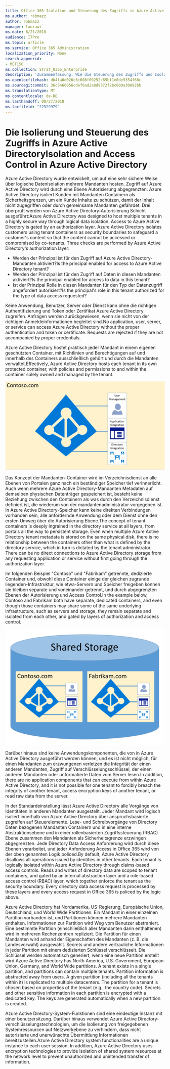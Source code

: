 ```yaml
---
title: Office 365-Isolation und Steuerung des Zugriffs in Azure Active Directory
ms.author: robmazz
author: robmazz
manager: laurawi
ms.date: 8/21/2018
audience: ITPro
ms.topic: article
ms.service: Office 365 Administration
localization_priority: None
search.appverid:
- MET150
ms.collection: Strat_O365_Enterprise
description: 'Zusammenfassung: Wie die Steuerung des Zugriffs und Isolation innerhalb von Azure Active Directory arbeiten.'
ms.openlocfilehash: db4fa0d026c6c608f09252c65bf1e0de5354f68c
ms.sourcegitcommit: 36c5466056cdef6ad2a8d9372f2bc009a30892bb
ms.translationtype: MT
ms.contentlocale: de-DE
ms.lasthandoff: 08/27/2018
ms.locfileid: "22529979"
---
```

# <a name="isolation-and-access-control-in-azure-active-directory"></a><span data-ttu-id="ae873-103">Die Isolierung und Steuerung des Zugriffs in Azure Active Directory</span><span class="sxs-lookup"><span data-stu-id="ae873-103">Isolation and Access Control in Azure Active Directory</span></span>

<span data-ttu-id="ae873-p101">Azure Active Directory wurde entwickelt, um auf eine sehr sichere Weise über logische Datenisolation mehrere Mandanten hosten. Zugriff auf Azure Active Directory wird durch eine Ebene Autorisierung abgegrenzten. Azure Active Directory isoliert Kunden mit Mandanten Containern als Sicherheitsgrenzen, um ein Kunde Inhalte zu schützen, damit der Inhalt nicht zugegriffen oder durch gemeinsame Mandanten gefährdet. Drei überprüft werden von Azure Active Directory-Autorisierung Schicht ausgeführt:</span><span class="sxs-lookup"><span data-stu-id="ae873-p101">Azure Active Directory was designed to host multiple tenants in a highly secure way through logical data isolation. Access to Azure Active Directory is gated by an authorization layer. Azure Active Directory isolates customers using tenant containers as security boundaries to safeguard a customer's content so that the content cannot be accessed or compromised by co-tenants. Three checks are performed by Azure Active Directory's authorization layer:</span></span>
- <span data-ttu-id="ae873-108">Werden der Prinzipal ist für den Zugriff auf Azure Active Directory-Mandanten aktiviert?</span><span class="sxs-lookup"><span data-stu-id="ae873-108">Is the principal enabled for access to Azure Active Directory tenant?</span></span>
- <span data-ttu-id="ae873-109">Werden der Prinzipal ist für den Zugriff auf Daten in diesen Mandanten aktiviert?</span><span class="sxs-lookup"><span data-stu-id="ae873-109">Is the principal enabled for access to data in this tenant?</span></span>
- <span data-ttu-id="ae873-110">Ist der Prinzipal Rolle in diesen Mandanten für den Typ der Datenzugriff angefordert autorisiert?</span><span class="sxs-lookup"><span data-stu-id="ae873-110">Is the principal's role in this tenant authorized for the type of data access requested?</span></span>

<span data-ttu-id="ae873-p102">Keine Anwendung, Benutzer, Server oder Dienst kann ohne die richtigen Authentifizierung und Token oder Zertifikat Azure Active Directory zugreifen. Anfragen werden zurückgewiesen, wenn sie nicht von der richtigen Anmeldeinformationen begleitet sind.</span><span class="sxs-lookup"><span data-stu-id="ae873-p102">No application, user, server, or service can access Azure Active Directory without the proper authentication and token or certificate. Requests are rejected if they are not accompanied by proper credentials.</span></span>

<span data-ttu-id="ae873-113">Azure Active Directory hostet praktisch jeder Mandant in einem eigenen geschützten Container, mit Richtlinien und Berechtigungen auf und innerhalb des Containers ausschließlich gehört und durch die Mandanten verwaltet.</span><span class="sxs-lookup"><span data-stu-id="ae873-113">Effectively, Azure Active Directory hosts each tenant in its own protected container, with policies and permissions to and within the container solely owned and managed by the tenant.</span></span>
 
![Azure-container](media/office-365-isolation-azure-container.png)

<span data-ttu-id="ae873-p103">Das Konzept der Mandanten-Container wird im Verzeichnisdienst an alle Ebenen von Portalen ganz nach ein beständiger Speicher tief verinnerlicht. Auch wenn mehrere Azure Active Directory-Mandanten Metadaten auf demselben physischen Datenträger gespeichert ist, besteht keine Beziehung zwischen den Containern als was durch den Verzeichnisdienst definiert ist, die wiederum von der mandantenadministrator vorgegeben ist. In Azure Active Directory-Speicher kann keine direkten Verbindungen vorhanden sein, alle anfordernde Anwendung oder dem Dienst ohne den ersten Umweg über die Autorisierung Ebene.</span><span class="sxs-lookup"><span data-stu-id="ae873-p103">The concept of tenant containers is deeply ingrained in the directory service at all layers, from portals all the way to persistent storage. Even when multiple Azure Active Directory tenant metadata is stored on the same physical disk, there is no relationship between the containers other than what is defined by the directory service, which in turn is dictated by the tenant administrator. There can be no direct connections to Azure Active Directory storage from any requesting application or service without first going through the authorization layer.</span></span>

<span data-ttu-id="ae873-118">Im folgenden Beispiel "Contoso" und "Fabrikam" getrennte, dedizierte Container und, obwohl diese Container einige der gleichen zugrunde liegenden-Infrastruktur, wie etwa-Servern und Speicher freigeben können sie bleiben separate und voneinander getrennt, und durch abgegrenzten Ebenen der Autorisierung und Access Control.</span><span class="sxs-lookup"><span data-stu-id="ae873-118">In the example below, Contoso and Fabrikam both have separate, dedicated containers, and even though those containers may share some of the same underlying infrastructure, such as servers and storage, they remain separate and isolated from each other, and gated by layers of authorization and access control.</span></span>
 
![Azure dedizierten Container](media/office-365-isolation-azure-dedicated-containers.png)

<span data-ttu-id="ae873-120">Darüber hinaus sind keine Anwendungskomponenten, die von in Azure Active Directory ausgeführt werden können, und es ist nicht möglich, für einen Mandanten zum erzwungenen verletzen die Integrität der einen anderen Mandanten, Zugriff auf Verschlüsselungsschlüssel, der einen anderen Mandanten oder unformatierte Daten vom Server lesen.</span><span class="sxs-lookup"><span data-stu-id="ae873-120">In addition, there are no application components that can execute from within Azure Active Directory, and it is not possible for one tenant to forcibly breach the integrity of another tenant, access encryption keys of another tenant, or read raw data from the server.</span></span>

<span data-ttu-id="ae873-p104">In der Standardeinstellung lässt Azure Active Directory alle Vorgänge von Identitäten in anderen Mandanten ausgestellt. Jeder Mandant wird logisch isoliert innerhalb von Azure Active Directory über anspruchsbasierte zugreifen auf Steuerelemente. Lese- und Schreibvorgänge von Directory Daten bezogenen Mandanten Containern und in eine interne Abstraktionsebene und in einer rollenbasierten Zugriffssteuerung (RBAC) Ebene zusammen den Mandanten als Sicherheitsgrenze erzwingen abgegrenzten. Jede Directory Data Access Anforderung wird durch diese Ebenen verarbeitet, und jeder Anforderung Access in Office 365 wird von der oben genannten Logik policed.</span><span class="sxs-lookup"><span data-stu-id="ae873-p104">By default, Azure Active Directory disallows all operations issued by identities in other tenants. Each tenant is logically isolated within Azure Active Directory through claims-based access controls. Reads and writes of directory data are scoped to tenant containers, and gated by an internal abstraction layer and a role-based access control (RBAC) layer, which together enforce the tenant as the security boundary. Every directory data access request is processed by these layers and every access request in Office 365 is policed by the logic above.</span></span>

<span data-ttu-id="ae873-p105">Azure Active Directory hat Nordamerika, US-Regierung, Europäische Union, Deutschland, und World Wide Partitionen. Ein Mandant in einer einzelnen Partition vorhanden ist, und Partitionen können mehrere Mandanten enthalten. Informationen zur Partition wird Weg vom Benutzer abstrahiert. Eine bestimmte Partition (einschließlich aller Mandanten darin enthaltenen) wird in mehreren Rechenzentren repliziert. Die Partition für einen Mandanten wird anhand der Eigenschaften des Mandanten (z. B. die Landesvorwahl) ausgewählt. Secrets und andere vertrauliche Informationen in jeder Partition mit einem dedizierten Schlüssel verschlüsselt. Die Schlüssel werden automatisch generiert, wenn eine neue Partition erstellt wird.</span><span class="sxs-lookup"><span data-stu-id="ae873-p105">Azure Active Directory has North America, U.S. Government, European Union, Germany, and World Wide partitions. A tenant exists in a single partition, and partitions can contain multiple tenants. Partition information is abstracted away from users. A given partition (including all the tenants within it) is replicated to multiple datacenters. The partition for a tenant is chosen based on properties of the tenant (e.g., the country code). Secrets and other sensitive information in each partition is encrypted with a dedicated key. The keys are generated automatically when a new partition is created.</span></span>

<span data-ttu-id="ae873-p106">Azure Active Directory-System-Funktionen sind eine eindeutige Instanz mit einer benutzersitzung. Darüber hinaus verwendet Azure Active Directory-verschlüsselungstechnologien, um die Isolierung von freigegebenen Systemressourcen auf Netzwerkebene zu verhindern, dass nicht autorisierte und unerwünschte Übermittlung Informationen bereitzustellen.</span><span class="sxs-lookup"><span data-stu-id="ae873-p106">Azure Active Directory system functionalities are a unique instance to each user session. In addition, Azure Active Directory uses encryption technologies to provide isolation of shared system resources at the network level to prevent unauthorized and unintended transfer of information.</span></span>

